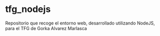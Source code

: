 # tfg_nodejs
Repositorio que recoge el entorno web, desarrollado utilizando NodeJS, para el TFG de Gorka Alvarez Marlasca
